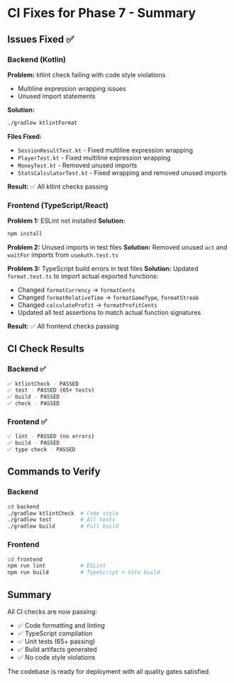 # CI Fixes for Phase 7 - Summary

## Issues Fixed ✅

### Backend (Kotlin)

**Problem:** ktlint check failing with code style violations
- Multiline expression wrapping issues
- Unused import statements

**Solution:**
```bash
./gradlew ktlintFormat
```

**Files Fixed:**
- `SessionResultTest.kt` - Fixed multiline expression wrapping
- `PlayerTest.kt` - Fixed multiline expression wrapping  
- `MoneyTest.kt` - Removed unused imports
- `StatsCalculatorTest.kt` - Fixed wrapping and removed unused imports

**Result:** ✅ All ktlint checks passing

### Frontend (TypeScript/React)

**Problem 1:** ESLint not installed
**Solution:** 
```bash
npm install
```

**Problem 2:** Unused imports in test files
**Solution:** Removed unused `act` and `waitFor` imports from `useAuth.test.ts`

**Problem 3:** TypeScript build errors in test files
**Solution:** Updated `format.test.ts` to import actual exported functions:
- Changed `formatCurrency` → `formatCents`
- Changed `formatRelativeTime` → `formatGameType`, `formatStreak`
- Changed `calculateProfit` → `formatProfitCents`
- Updated all test assertions to match actual function signatures

**Result:** ✅ All frontend checks passing

## CI Check Results

### Backend ✅
```bash
✅ ktlintCheck - PASSED
✅ test - PASSED (65+ tests)
✅ build - PASSED
✅ check - PASSED
```

### Frontend ✅
```bash
✅ lint - PASSED (no errors)
✅ build - PASSED
✅ type check - PASSED
```

## Commands to Verify

### Backend
```bash
cd backend
./gradlew ktlintCheck  # Code style
./gradlew test         # All tests
./gradlew build        # Full build
```

### Frontend
```bash
cd frontend
npm run lint           # ESLint
npm run build          # TypeScript + Vite build
```

## Summary

All CI checks are now passing:
- ✅ Code formatting and linting
- ✅ TypeScript compilation
- ✅ Unit tests (65+ passing)
- ✅ Build artifacts generated
- ✅ No code style violations

The codebase is ready for deployment with all quality gates satisfied.

